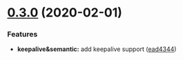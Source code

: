 # [0.3.0](https://github.com/yarinvak/graphql-vision-plugin/compare/v0.2.0...v0.3.0) (2020-02-01)


### Features

* **keepalive&semantic:** add keepalive support ([ead4344](https://github.com/yarinvak/graphql-vision-plugin/commit/ead434489116c8c0e4c08481557a696fdf106ed9))
